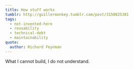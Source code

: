 ```yaml
---
title: How stuff works
tumblr: http://guillermonkey.tumblr.com/post/3150825381
tags:
  - not-invented-here
  - reusability
  - technical-debt
  - maintainability
quote:
  author: Richard Feynman
---
```


What I cannot build, I do not understand.
